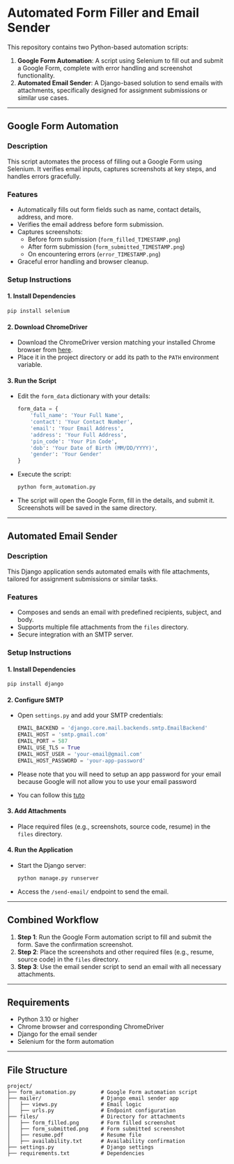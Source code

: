 # Automated Form Filler and Email Sender

This repository contains two Python-based automation scripts:

1. **Google Form Automation**: A script using Selenium to fill out and submit a Google Form, complete with error handling and screenshot functionality.
2. **Automated Email Sender**: A Django-based solution to send emails with attachments, specifically designed for assignment submissions or similar use cases.

---

## **Google Form Automation**

### **Description**
This script automates the process of filling out a Google Form using Selenium. It verifies email inputs, captures screenshots at key steps, and handles errors gracefully.

### **Features**
- Automatically fills out form fields such as name, contact details, address, and more.
- Verifies the email address before form submission.
- Captures screenshots:
  - Before form submission (`form_filled_TIMESTAMP.png`)
  - After form submission (`form_submitted_TIMESTAMP.png`)
  - On encountering errors (`error_TIMESTAMP.png`)
- Graceful error handling and browser cleanup.

### **Setup Instructions**

#### **1. Install Dependencies**
```bash
pip install selenium
```

#### **2. Download ChromeDriver**
- Download the ChromeDriver version matching your installed Chrome browser from [here](https://chromedriver.chromium.org/downloads).
- Place it in the project directory or add its path to the `PATH` environment variable.

#### **3. Run the Script**
- Edit the `form_data` dictionary with your details:
  ```python
  form_data = {
      'full_name': 'Your Full Name',
      'contact': 'Your Contact Number',
      'email': 'Your Email Address',
      'address': 'Your Full Address',
      'pin_code': 'Your Pin Code',
      'dob': 'Your Date of Birth (MM/DD/YYYY)',
      'gender': 'Your Gender'
  }
  ```
- Execute the script:
  ```bash
  python form_automation.py
  ```
- The script will open the Google Form, fill in the details, and submit it. Screenshots will be saved in the same directory.

---

## **Automated Email Sender**

### **Description**
This Django application sends automated emails with file attachments, tailored for assignment submissions or similar tasks.

### **Features**
- Composes and sends an email with predefined recipients, subject, and body.
- Supports multiple file attachments from the `files` directory.
- Secure integration with an SMTP server.

### **Setup Instructions**

#### **1. Install Dependencies**
```bash
pip install django
```

#### **2. Configure SMTP**
- Open `settings.py` and add your SMTP credentials:
  ```python
  EMAIL_BACKEND = 'django.core.mail.backends.smtp.EmailBackend'
  EMAIL_HOST = 'smtp.gmail.com'
  EMAIL_PORT = 587
  EMAIL_USE_TLS = True
  EMAIL_HOST_USER = 'your-email@gmail.com'
  EMAIL_HOST_PASSWORD = 'your-app-password'
  ```
- Please note that you will need to setup an app password for your email because Google will not allow you to use your email password

- You can follow this [tuto](https://support.google.com/accounts/answer/185833?hl=en)

#### **3. Add Attachments**
- Place required files (e.g., screenshots, source code, resume) in the `files` directory.

#### **4. Run the Application**
- Start the Django server:
  ```bash
  python manage.py runserver
  ```
- Access the `/send-email/` endpoint to send the email.

---

## **Combined Workflow**

1. **Step 1**: Run the Google Form automation script to fill and submit the form. Save the confirmation screenshot.
2. **Step 2**: Place the screenshots and other required files (e.g., resume, source code) in the `files` directory.
3. **Step 3**: Use the email sender script to send an email with all necessary attachments.

---

## **Requirements**
- Python 3.10 or higher
- Chrome browser and corresponding ChromeDriver
- Django for the email sender
- Selenium for the form automation

---

## **File Structure**
```
project/
├── form_automation.py        # Google Form automation script
├── mailer/                   # Django email sender app
│   ├── views.py              # Email logic
│   ├── urls.py               # Endpoint configuration
├── files/                    # Directory for attachments
│   ├── form_filled.png       # Form filled screenshot
│   ├── form_submitted.png    # Form submitted screenshot
│   ├── resume.pdf            # Resume file
│   ├── availability.txt      # Availability confirmation
├── settings.py               # Django settings
├── requirements.txt          # Dependencies
```
